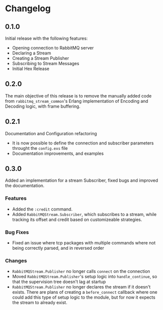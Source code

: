 # Changelog

## 0.1.0

Initial release with the following features:

- Opening connection to RabbitMQ server
- Declaring a Stream
- Creating a Stream Publisher
- Subscribing to Stream Messages
- Initial Hex Release

## 0.2.0

The main objective of this release is to remove the manually added code from `rabbitmq_stream_common`'s Erlang implementation of Encoding and Decoding logic, with frame buffering.

## 0.2.1

Documentation and Configuration refactoring

- It is now possible to define the connection and subscriber parameters throught the `config.exs` file
- Documentation improvements, and examples

## 0.3.0

Added an implementation for a stream Subscriber, fixed bugs and improved the documentation.

### Features

- Added the `:credit` command.
- Added `RabbitMQStream.Subscriber`, which subscribes to a stream, while tracking its offset and credit based on customizeable strategies.

### Bug Fixes

- Fixed an issue where tcp packages with multiple commands where not being correctly parsed, and in reversed order

### Changes

- `RabbitMQStream.Publisher` no longer calls `connect` on the connection
- Moved `RabbitMQStream.Publisher`'s setup logic into `handle_continue`, so that the supervision tree doesn't lag at startup
- `RabbitMQStream.Publisher` no longer declares the stream if it doesn't exists. There are plans of creating a `before_connect` callback
  where one could add this type of setup logic to the module, but for now it expects the stream to already exist.
